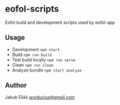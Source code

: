 # eofol-scripts

Eofol build and development scripts used by eofol-app

## Usage

- Development `npm start`
- Build `npm run build`
- Test build locally `npm run serve`
- Clean `npm run clean`
- Analyze bundle `npm start analyze`

## Author

Jakub Eliáš wurducius@gmail.com

